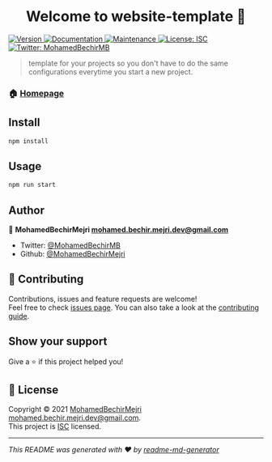 <h1 align="center">Welcome to website-template 👋</h1>
<p>
  <a href="https://www.npmjs.com/package/website-template" target="_blank">
    <img alt="Version" src="https://img.shields.io/npm/v/website-template.svg">
  </a>
  <a href="https://github.com/MohamedBechirMejri/website-template#readme" target="_blank">
    <img alt="Documentation" src="https://img.shields.io/badge/documentation-yes-brightgreen.svg" />
  </a>
  <a href="https://github.com/MohamedBechirMejri/website-template/graphs/commit-activity" target="_blank">
    <img alt="Maintenance" src="https://img.shields.io/badge/Maintained%3F-yes-green.svg" />
  </a>
  <a href="https://github.com/MohamedBechirMejri/website-template/blob/master/LICENSE" target="_blank">
    <img alt="License: ISC" src="https://img.shields.io/github/license/MohamedBechirMejri/website-template" />
  </a>
  <a href="https://twitter.com/MohamedBechirMB" target="_blank">
    <img alt="Twitter: MohamedBechirMB" src="https://img.shields.io/twitter/follow/MohamedBechirMB.svg?style=social" />
  </a>
</p>

> template for your projects so you don't have to do the same configurations everytime you start a new project.

### 🏠 [Homepage](https://github.com/MohamedBechirMejri/website-template#readme)

## Install

```sh
npm install
```

## Usage

```sh
npm run start
```

## Author

👤 **MohamedBechirMejri <mohamed.bechir.mejri.dev@gmail.com>**

- Twitter: [@MohamedBechirMB](https://twitter.com/MohamedBechirMB)
- Github: [@MohamedBechirMejri](https://github.com/MohamedBechirMejri)

## 🤝 Contributing

Contributions, issues and feature requests are welcome!<br />Feel free to check [issues page](https://github.com/MohamedBechirMejri/website-template/issues). You can also take a look at the [contributing guide](https://github.com/MohamedBechirMejri/website-template/blob/master/CONTRIBUTING.md).

## Show your support

Give a ⭐️ if this project helped you!

## 📝 License

Copyright © 2021 [MohamedBechirMejri <mohamed.bechir.mejri.dev@gmail.com>](https://github.com/MohamedBechirMejri).<br />
This project is [ISC](https://github.com/MohamedBechirMejri/website-template/blob/master/LICENSE) licensed.

---

_This README was generated with ❤️ by [readme-md-generator](https://github.com/kefranabg/readme-md-generator)_
